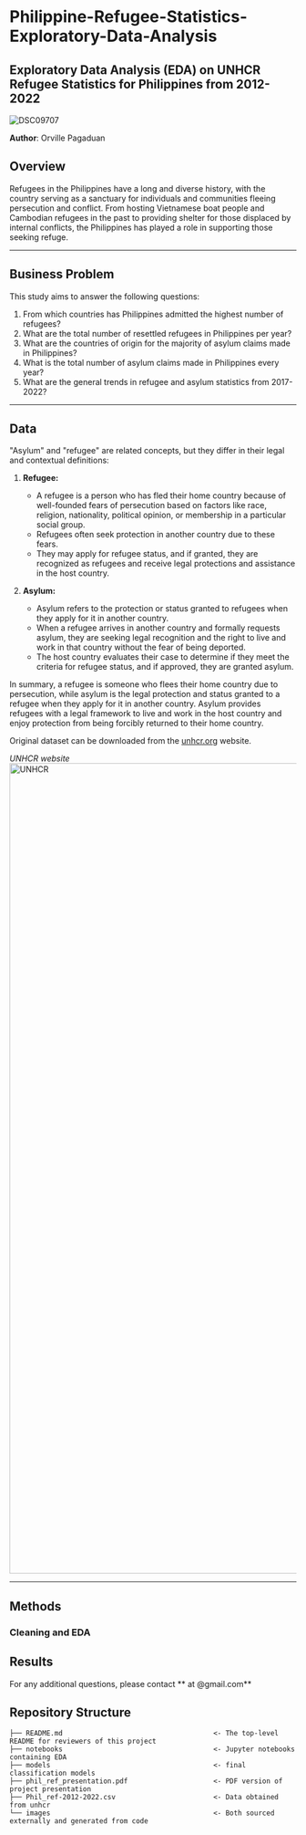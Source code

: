 # Philippine-Refugee-Statistics-Exploratory-Data-Analysis

## Exploratory Data Analysis (EDA) on UNHCR Refugee Statistics for Philippines from 2012-2022
![DSC09707](https://github.com/orvpagadua/Philippine-Refugee-Statistics-Exploratory-Data-Analysis/assets/122549893/60df6fc2-4953-4413-9b6d-0a8f4ced99b3)

**Author**: Orville Pagaduan

## Overview

Refugees in the Philippines have a long and diverse history, with the country serving as a sanctuary for individuals and communities fleeing persecution and conflict. From hosting Vietnamese boat people and Cambodian refugees in the past to providing shelter for those displaced by internal conflicts, the Philippines has played a role in supporting those seeking refuge. 
***

## Business Problem

This study aims to answer the following questions:

1. From which countries has Philippines admitted the highest number of refugees?
2. What are the total number of resettled refugees in Philippines per year?
3. What are the countries of origin for the majority of asylum claims made in Philippines?
4. What is the total number of asylum claims made in Philippines every year?
5. What are the general trends in refugee and asylum statistics from 2017-2022?

***

## Data

"Asylum" and "refugee" are related concepts, but they differ in their legal and contextual definitions:

1. **Refugee:**
   - A refugee is a person who has fled their home country because of well-founded fears of persecution based on factors like race, religion, nationality, political opinion, or membership in a particular social group.
   - Refugees often seek protection in another country due to these fears.
   - They may apply for refugee status, and if granted, they are recognized as refugees and receive legal protections and assistance in the host country.

2. **Asylum:**
   - Asylum refers to the protection or status granted to refugees when they apply for it in another country.
   - When a refugee arrives in another country and formally requests asylum, they are seeking legal recognition and the right to live and work in that country without the fear of being deported.
   - The host country evaluates their case to determine if they meet the criteria for refugee status, and if approved, they are granted asylum.

In summary, a refugee is someone who flees their home country due to persecution, while asylum is the legal protection and status granted to a refugee when they apply for it in another country. Asylum provides refugees with a legal framework to live and work in the host country and enjoy protection from being forcibly returned to their home country.

Original dataset can be downloaded from the [unhcr.org](https://www.unhcr.org/refugee-statistics/download/?url=tK1Dr5) website.

*UNHCR website*
<img width="1421" alt="UNHCR" src="https://github.com/orvpagadua/Philippine-Refugee-Statistics-Exploratory-Data-Analysis/assets/122549893/72ad7723-e0d6-42d4-85b9-82e89f80a1aa">
***

## Methods

### Cleaning and EDA

## Results

For any additional questions, please contact ** at @gmail.com**


## Repository Structure 


```
├── README.md                                     <- The top-level README for reviewers of this project
├── notebooks                                     <- Jupyter notebooks containing EDA
├── models                                        <- final classification models
├── phil_ref_presentation.pdf                     <- PDF version of project presentation
├── Phil_ref-2012-2022.csv                        <- Data obtained from unhcr
└── images                                        <- Both sourced externally and generated from code
```
